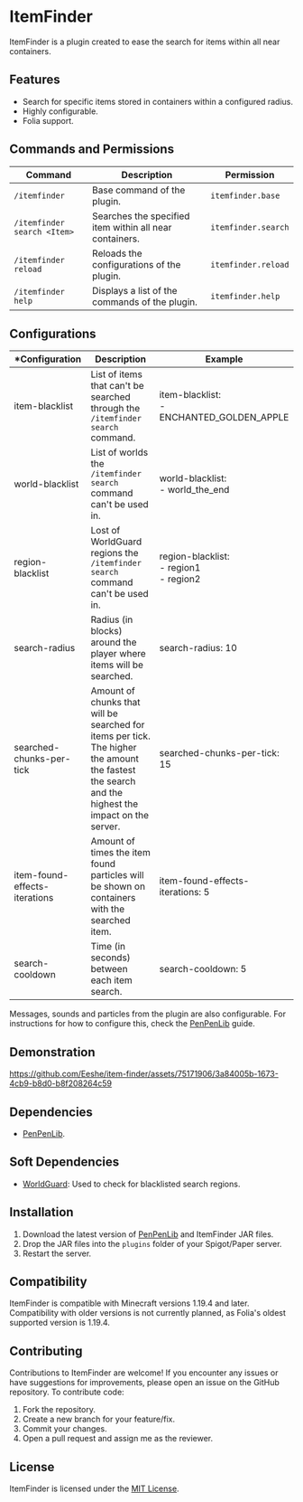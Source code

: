 # ItemFinder

ItemFinder is a plugin created to ease the search for items within all near containers.

## Features

- Search for specific items stored in containers within a configured radius.
- Highly configurable.
- Folia support.

## Commands and Permissions

| **Command**                 | **Description**                                         | **Permission**      |
|-----------------------------|---------------------------------------------------------|---------------------|
| `/itemfinder`               | Base command of the plugin.                             | `itemfinder.base`   |
| `/itemfinder search <Item>` | Searches the specified item within all near containers. | `itemfinder.search` |
| `/itemfinder reload`        | Reloads the configurations of the plugin.               | `itemfinder.reload` |
| `/itemfinder help`          | Displays a list of the commands of the plugin.          | `itemfinder.help`   |

## Configurations

| ***Configuration**            | **Description**                                                                                                                                    | **Example**                                     |
|-------------------------------|----------------------------------------------------------------------------------------------------------------------------------------------------|-------------------------------------------------|
| item-blacklist                | List of items that can't be searched through the `/itemfinder search` command.                                                                     | item-blacklist: <br/>- ENCHANTED_GOLDEN_APPLE   |
| world-blacklist               | List of worlds the `/itemfinder search` command can't be used in.                                                                                  | world-blacklist: <br/>- world_the_end           |
| region-blacklist              | Lost of WorldGuard regions the `/itemfinder search` command can't be used in.                                                                      | region-blacklist: <br/>- region1 <br/>- region2 |
| search-radius                 | Radius (in blocks) around the player where items will be searched.                                                                                 | search-radius: 10                               |
| searched-chunks-per-tick      | Amount of chunks that will be searched for items per tick.  The higher the amount the fastest the search and the highest the impact on the server. | searched-chunks-per-tick: 15                    |
| item-found-effects-iterations | Amount of times the item found particles will be shown on containers with the searched item.                                                       | item-found-effects-iterations: 5                |
| search-cooldown               | Time (in seconds) between each item search.                                                                                                        | search-cooldown: 5                              |

Messages, sounds and particles from the plugin are also configurable. For instructions for how to configure this,
check the [PenPenLib](https://github.com/Eeshe/pen-pen-lib) guide.

## Demonstration

https://github.com/Eeshe/item-finder/assets/75171906/3a84005b-1673-4cb9-b8d0-b8f208264c59

## Dependencies

- [PenPenLib](https://github.com/Eeshe/pen-pen-lib).

## Soft Dependencies

- [WorldGuard](https://dev.bukkit.org/projects/worldguard): Used to check for blacklisted search regions.

## Installation

1. Download the latest version of [PenPenLib](https://github.com/Eeshe/pen-pen-lib) and ItemFinder JAR files.
2. Drop the JAR files into the `plugins` folder of your Spigot/Paper server.
3. Restart the server.

## Compatibility

ItemFinder is compatible with Minecraft versions 1.19.4 and later. Compatibility with older versions is not currently
planned, as Folia's oldest supported version is 1.19.4.

## Contributing

Contributions to ItemFinder are welcome! If you encounter any issues or have suggestions for improvements, please open
an issue on the GitHub repository. To contribute code:

1. Fork the repository.
2. Create a new branch for your feature/fix.
3. Commit your changes.
4. Open a pull request and assign me as the reviewer.

## License

ItemFinder is licensed under the [MIT License](LICENSE).
